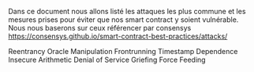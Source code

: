 Dans ce document nous allons listé les attaques les plus commune et les mesures prises pour éviter que nos smart contract y soient vulnérable.
Nous nous baserons sur ceux référencer par consensys https://consensys.github.io/smart-contract-best-practices/attacks/

Reentrancy
Oracle Manipulation
Frontrunning
Timestamp Dependence
Insecure Arithmetic
Denial of Service
Griefing
Force Feeding
